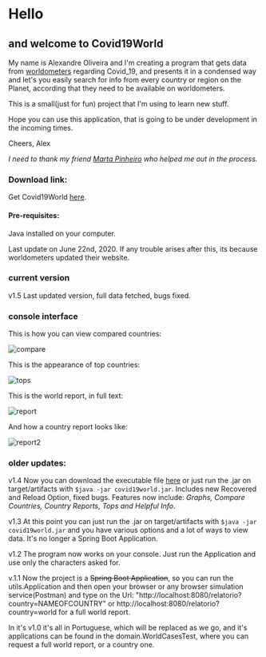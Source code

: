 # Hello 
## and welcome to Covid19World

My name is Alexandre Oliveira and I'm creating a program that gets data from [worldometers](www.worldometers.info)
regarding Covid_19, and presents it in a condensed way and let's you easily search for info from every 
country or region on the Planet, according that they need to be available on worldometers.
 
This is a small(just for fun) project that I'm using to learn new stuff. 

Hope you can use this application, that is going to be under development in the incoming times.

Cheers, 
Alex

*I need to thank my friend [Marta Pinheiro](https://github.com/smartiepinheiro) who helped me out in the process.*

### Download link:
Get Covid19World [here](https://mega.nz/file/Nrw3yL7K#lJdd0l9akoiZaFjIf_wT5WH16rhrRl-6ca4TJVdjd6E).

#### Pre-requisites: 
Java installed on your computer.

Last update on June 22nd, 2020. If any trouble arises after this, its because worldometers updated their website.

### current version

v1.5 Last updated version, full data fetched, bugs fixed.

### console interface

This is how you can view compared countries:

![compare](https://imgur.com/dvmPH50.png)

This is the appearance of top countries:

![tops](https://imgur.com/1DHBXby.png)

This is the world report, in full text:

![report](https://imgur.com/eoATTjo.png)

And how a country report looks like:

![report2](https://imgur.com/nEngNUA.png)


### older updates:

v1.4 Now you can download the executable file [here](https://mega.nz/file/Nrw3yL7K#lJdd0l9akoiZaFjIf_wT5WH16rhrRl-6ca4TJVdjd6E) or just run the .jar on target/artifacts with `$java -jar covid19world.jar`. 
Includes new Recovered and Reload Option, fixed bugs.
Features now include: *Graphs, Compare Countries, Country Reports, Tops and Helpful Info*.

v1.3 At this point you can just run the .jar on target/artifacts with `$java -jar covid19world.jar` and you have 
various options and a lot of ways to view data. It's no longer a Spring Boot Application.

v1.2
The program now works on your console. Just run the Application and use only the characters asked for.

v.1.1
Now the project is a ~~Spring Boot Application~~, so you can run the utils.Application and then open your browser
or any browser simulation service(Postman) and type on the Url: 
"http://localhost:8080/relatorio?country=NAMEOFCOUNTRY" or http://localhost:8080/relatorio?country=world for a full world
report.

In it's v1.0 it's all in Portuguese, which will be replaced as we go, and it's applications can be found
in the domain.WorldCasesTest, where you can request a full world report, or a country one. 

